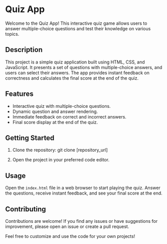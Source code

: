# Quiz App

Welcome to the Quiz App! This interactive quiz game allows users to answer multiple-choice questions and test their knowledge on various topics.


## Description
This project is a simple quiz application built using HTML, CSS, and JavaScript. It presents a set of questions with multiple-choice answers, and users can select their answers. The app provides instant feedback on correctness and calculates the final score at the end of the quiz.

## Features
- Interactive quiz with multiple-choice questions.
- Dynamic question and answer rendering.
- Immediate feedback on correct and incorrect answers.
- Final score display at the end of the quiz.

## Getting Started
1. Clone the repository:
   git clone [repository_url]
  
2. Open the project in your preferred code editor.

## Usage
Open the `index.html` file in a web browser to start playing the quiz. Answer the questions, receive instant feedback, and see your final score at the end.

## Contributing
Contributions are welcome! If you find any issues or have suggestions for improvement, please open an issue or create a pull request.

Feel free to customize and use the code for your own projects!

